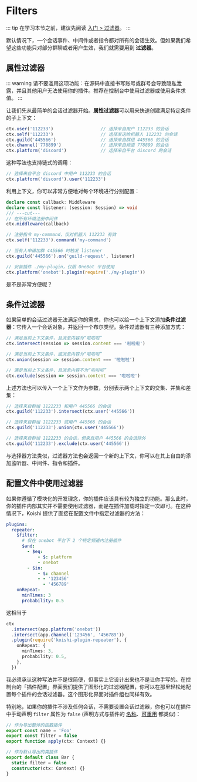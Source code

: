 # Filters

::: tip
在学习本节之前，建议先阅读 [入门 > 过滤器](../../manual/usage/filter.md)。
:::

默认情况下，一个会话事件、中间件或者指令都对所有的会话生效。但如果我们希望这些功能只对部分群聊或者用户生效，我们就需要用到 **过滤器**。

## 属性过滤器

::: warning
请不要滥用这项功能：在源码中直接书写账号或群号会导致隐私泄露，并且其他用户无法使用你的插件。推荐在控制台中使用过滤器或使用条件求值。
:::

让我们先从最简单的会话过滤器开始。**属性过滤器**可以用来快速创建满足特定条件的子上下文：

```ts
ctx.user('112233')                  // 选择来自用户 112233 的会话
ctx.self('112233')                  // 选择发送给机器人 112233 的会话
ctx.guild('445566')                 // 选择来自群组 445566 的会话
ctx.channel('778899')               // 选择来自频道 778899 的会话
ctx.platform('discord')             // 选择来自平台 discord 的会话
```

这种写法也支持链式的调用：

```ts
// 选择来自平台 discord 中用户 112233 的会话
ctx.platform('discord').user('112233')
```

利用上下文，你可以非常方便地对每个环境进行分别配置：

```ts
declare const callback: Middleware
declare const listener: (session: Session) => void
/// ---cut---
// 在所有环境注册中间件
ctx.middleware(callback)

// 注册指令 my-command，仅对机器人 112233 有效
ctx.self('112233').command('my-command')

// 当有人申请加群 445566 时触发 listener
ctx.guild('445566').on('guild-request', listener)

// 安装插件 ./my-plugin，仅限 OneBot 平台使用
ctx.platform('onebot').plugin(require('./my-plugin'))
```

是不是非常方便呢？

## 条件过滤器

如果简单的会话过滤器无法满足你的需求，你也可以给一个上下文添加**条件过滤器**：它传入一个会话对象，并返回一个布尔类型。条件过滤器有三种添加方式：

```ts
// 满足当前上下文条件，且消息内容为“啦啦啦”
ctx.intersect(session => session.content === '啦啦啦')

// 满足当前上下文条件，或消息内容为“啦啦啦”
ctx.union(session => session.content === '啦啦啦')

// 满足当前上下文条件，且消息内容不为“啦啦啦”
ctx.exclude(session => session.content === '啦啦啦')
```

上述方法也可以传入一个上下文作为参数，分别表示两个上下文的交集、并集和差集：

```ts
// 选择来自群组 1122233 和用户 445566 的会话
ctx.guild('112233').intersect(ctx.user('445566'))

// 选择来自群组 1122233 或用户 445566 的会话
ctx.guild('112233').union(ctx.user('445566'))

// 选择来自群组 1122233 的会话，但来自用户 445566 的会话除外
ctx.guild('112233').exclude(ctx.user('445566'))
```

与选择器方法类似，过滤器方法也会返回一个新的上下文，你可以在其上自由的添加监听器、中间件、指令和插件。

## 配置文件中使用过滤器

如果你遵循了模块化的开发理念，你的插件应该具有较为独立的功能。那么此时，你的插件内部其实并不需要使用过滤器，而是在插件加载时指定一次即可。在这种情况下，Koishi 提供了直接在配置文件中指定过滤器的方法：

```yaml title=koishi.yml
plugins:
  repeater:
    $filter:
      # 仅在 onebot 平台下 2 个特定频道内注册插件
      $and:
        - $eq:
            - $: platform
            - onebot
        - $in:
            - $: channel
            - - '123456'
              - '456789'
    onRepeat:
      minTimes: 3
      probability: 0.5
```

这相当于

```ts
ctx
  .intersect(app.platform('onebot'))
  .intersect(app.channel('123456', '456789'))
  .plugin(require('koishi-plugin-repeater'), {
    onRepeat: {
      minTimes: 3,
      probability: 0.5,
    },
  })
```

我必须承认这种写法并不是很简便，但事实上它设计出来也不是让你手写的。在控制台的「插件配置」界面我们提供了图形化的过滤器配置，你可以在那里轻松地配置每个插件的会话过滤器。这个图形化界面对插件组也同样有效。

特别地，如果你的插件不涉及任何会话，不需要设置会话过滤器，你也可以在插件中手动声明 `filter` 属性为 `false` (声明方式与插件的 [名称](./index.md#模块化的插件)、[可重用](./lifecycle.md#可重用插件) 都类似)：

```ts
// 作为导出整体的函数插件
export const name = 'Foo'
export const filter = false
export function apply(ctx: Context) {}
```

```ts
// 作为默认导出的类插件
export default class Bar {
  static filter = false
  constructor(ctx: Context) {}
}
```
